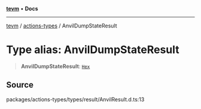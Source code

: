 [**tevm**](../../README.md) • **Docs**

***

[tevm](../../modules.md) / [actions-types](../README.md) / AnvilDumpStateResult

# Type alias: AnvilDumpStateResult

> **AnvilDumpStateResult**: [`Hex`](Hex.md)

## Source

packages/actions-types/types/result/AnvilResult.d.ts:13
